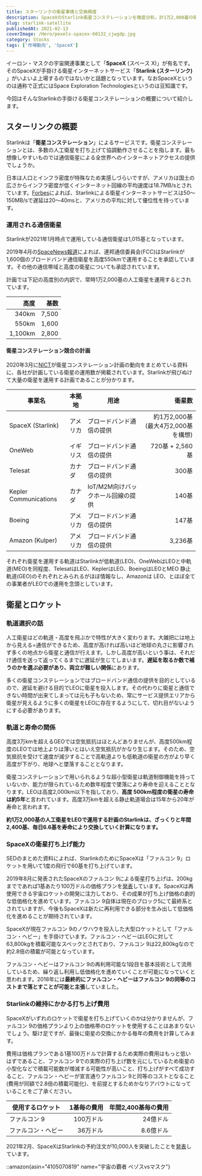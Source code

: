 ```yaml
---
title: スターリンクの衛星事情と交換頻度
description: SpaceXのStarlink衛星コンステレーションを徹底分析。計1万2,000基の衛星運用計画、LEO軌道での5年寿命、年間2,400基の交換コスト、Falcon 9/Heavyの打ち上げ能力、競合OneWeb・Amazon Kuiperとの比較まで詳細解説。
slug: starlink-satellite
publishedAt: 2021-02-13
coverImage: /Hero/pexels-spacex-60132_cjwgdp.jpg
category: Stocks
tags: ['市場動向', 'SpaceX']
---
```


イーロン・マスクの宇宙関連事業として「**SpaceX** (スペース X)」が有名です。そのSpaceXが手掛ける衛星インターネットサービス「**Starlink (スターリンク)** 」がいよいよ上場するのではないかと話題となっています。なおSpaceXというのは通称で正式にはSpace Exploration Technologiesというのは豆知識です。

今回はそんなStarlinkの手掛ける衛星コンステレーションの概要について紹介します。

## スターリンクの概要

Starlinkは「**衛星コンステレーション**」によるサービスです。衛星コンステレーションとは、多数の人工衛星を打ち上げて協調動作させることを指します。最も想像しやすいものでは通信衛星による全世界へのインターネットアクセスの提供でしょうか。

日本は人口とインフラ密度が特殊なため実感しづらいですが、アメリカは国土の広さからインフラ密度が低くインターネット回線の平均速度は18.7MB/sとされています。[Forbes](https://forbesjapan.com/articles/detail/37837)によれば、Starlinkによる衛星インターネットサービスは50～150MB/sで遅延は20～40msと、アメリカの平均に対して優位性を持っています。

### 運用される通信衛星

Starlinkが2021年1月時点で運用している通信衛星は1,015基となっています。

2019年4月の[SpaceNews報道](https://spacenews.com/fcc-oks-lower-orbit-for-some-starlink-satellites/)によれば、連邦通信委員会(FCC)はStarlinkが1,600個のブロードバンド通信衛星を高度550kmで運用することを承認しています。その他の通信帯域と高度の衛星についても承認されています。

計画では下記の高度別の内訳で、常時1万2,000基の人工衛星を運用するとされています。

|    高度 |  基数 |
| ------: | ----: |
|   340km | 7,500 |
|   550km | 1,600 |
| 1,100km | 2,800 |

#### 衛星コンステレーション競合の計画

2020年3月に[NICT](https://www.nict.go.jp/global/lde9n2000000bizn-att/lde9n2000001ebz4.pdf)が衛星コンステレーション計画の動向をまとめている資料に、各社が計画している衛星の運用数が掲載されています。Starlinkが飛びぬけて大量の衛星を運用する計画であることが分かります。

| 事業名                | 本拠地   | 用途                              |                              衛星数 |
| --------------------- | -------- | --------------------------------- | ----------------------------------: |
| SpaceX (Starlink)     | アメリカ | ブロードバンド通信の提供          | 約1万2,000基 (最大4万2,000基を構想) |
| OneWeb                | イギリス | ブロードバンド通信の提供          |                     720基 + 2,560基 |
| Telesat               | カナダ   | ブロードバンド通信の提供          |                               300基 |
| Kepler Communications | カナダ   | IoT/M2M向けバックホール回線の提供 |                               140基 |
| Boeing                | アメリカ | ブロードバンド通信の提供          |                               147基 |
| Amazon (Kulper)       | アメリカ | ブロードバンド通信の提供          |                             3,236基 |

それぞれ衛星を運用する軌道はStarlinkが低軌道(LEO)、OneWebはLEOと中軌道(MEO)を同程度、TelesatはLEO、KeplerはLEO、BoeingはLEOとMEO 静止軌道(GEO)のそれぞれとみられるがほぼ情報なし、Amazonは LEO、とほぼ全ての事業者がLEOでの運用を念頭としています。

## 衛星とロケット

### 軌道選択の話

人工衛星はどの軌道・高度を飛ぶかで特性が大きく変わります。大雑把には地上から見える=通信ができるため、高度が高ければ高いほど地球の丸さに影響されず多くの地点から衛星と通信が行えます。しかし高度が高いという事は、それだけ通信を送って返ってくるまでに遅延が生じてしまいます。**遅延を取るか数で補うのかを選ぶ必要があり、両立が難しい関係**にあります。

多くの衛星コンステレーションではブロードバンド通信の提供を目的としているので、遅延を避ける目的でLEOに衛星を投入します。その代わりに衛星と通信できない時間が出来てしまっては元も子もないため、常にサービス提供エリアから衛星が見えるように多くの衛星をLEOに存在するようにして、切れ目がないようにする必要があります。

### 軌道と寿命の関係

高度3万kmを超えるGEOでは空気抵抗はほとんどありませんが、高度500km程度のLEOでは地上よりは薄いとはいえ空気抵抗がかなり生じます。そのため、空気抵抗を受けて速度が減少することで高軌道よりも低軌道の衛星の方がより早く高度が下がり、地球へと墜落することとなります。

衛星コンステレーションで用いられるような超小型衛星は軌道制御機能を持っていないか、能力が限られているため数年程度で墜落により寿命を迎えることとなります。LEOは高度2,000km以下を指しており、**高度 500km程度の衛星の寿命は約5年**と言われています。高度3万kmを超える静止軌道場合は15年から20年が寿命と言われます。

**約1万2,000基の人工衛星をLEOで運用する計画のStarlinkは、ざっくりと年間2,400基、毎日6.6基を寿命により交換していく計算になります。**

### SpaceXの衛星打ち上げ能力

SEDのまとめた資料によれば、StarlinkのためにSpaceXは「ファルコン 9」ロケットを用いて1度の飛行で60基を打ち上げています。

2019年8月に発表されたSpaceXのファルコン 9による衛星打ち上げは、200kgまでであれば1基あたり100万ドルの価格プランを[発表](https://spacebiz.info/1956/)しています。SpaceXは再使用できる宇宙ロケットの開発に注力しており、その成果が打ち上げ価格の劇的な低価格化を進めています。ファルコン 9自体は現在のブロック5にて最終系とされていますが、今後もSpaceXは新たに再利用できる部分を生み出して低価格化を進めることが期待されています。

SpaceXが現在ファルコン 9のノウハウを投入した大型ロケットとして「ファルコン・ヘビー」を手掛けています。ファルコン・ヘビーはLEOに対して63,800kgを積載可能なスペックとされており、ファルコン 9は22,800kgなので約2.8倍の積載が可能となっています。

ファルコン・ヘビーはファルコン 9の再利用可能な1段目を基本技術として流用しているため、繰り返し利用し低価格化を進めていくことが可能になっていくと思われます。2018年には**最終的にファルコン・ヘビーはファルコン 9の同等のコストまで落とすことが可能と主張**していました。

### Starlinkの維持にかかる打ち上げ費用

SpaceXがいずれのロケットで衛星を打ち上げていくのかは分かりませんが、ファルコン 9の価格プランより上の価格帯のロケットを使用することはあまりないでしょう。駆け足ですが、最後に衛星の交換にかかる毎年の費用を計算してみます。

費用は価格プランである1基100万ドルで計算するため実際の費用はもっと低いはずであること、ファルコン 9での実際の打ち上げ数を元にしているため衛星の小型化などで積載可能数が増減する可能性が高いこと、打ち上げがすべて成功すること、ファルコン・ヘビーが宣言通りファルコン 9と同等のコストとなること(費用が同額で2.8倍の積載可能化)、を前提とするためかなりアバウトになっていることをご了承ください。

| 使用するロケット   | 1基毎の費用 | 年間2,400基毎の費用 |
| ------------------ | ----------: | ------------------: |
| ファルコン 9       |   100万ドル |            24億ドル |
| ファルコン・ヘビー |    36万ドル |           8.6億ドル |

2021年2月、SpaceXはStarlinkの予約注文が10,000人を突破したことを[発表](https://www.engadget.com/spacex-starlink-internet-preorders-121427490.html)しています。

::amazon{asin="4105070819" name="宇宙の覇者 ベゾスvsマスク"}
